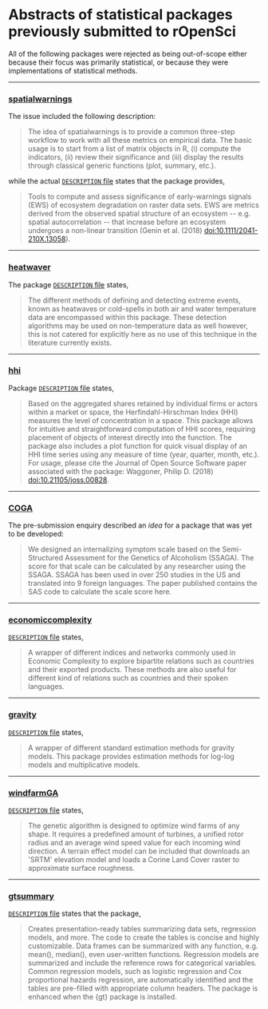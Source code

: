 
# Abstracts of statistical packages previously submitted to rOpenSci

All of the following packages were rejected as being out-of-scope either
because their focus was primarily statistical, or because they were
implementations of statistical methods.

-----

### [spatialwarnings](https://github.com/ropensci/software-review/issues/197)

The issue included the following description:

> The idea of spatialwarnings is to provide a common three-step workflow to
work with all these metrics on empirical data. The basic usage is to start from
a list of matrix objects in R, (i) compute the indicators, (ii) review their
significance and (iii) display the results through classical generic functions
(plot, summary, etc.). 

while the actual [`DESCRIPTION`
file](https://github.com/spatial-ews/spatialwarnings/blob/master/DESCRIPTION)
states that the package provides,

> Tools to compute and assess significance of early-warnings signals (EWS) of
ecosystem degradation on raster data sets. EWS are metrics derived from the
observed spatial structure of an ecosystem -- e.g. spatial autocorrelation --
that increase before an ecosystem undergoes a non-linear transition (Genin et
al. (2018) <doi:10.1111/2041-210X.13058>).

-----

### [heatwaver](https://github.com/ropensci/software-review/issues/219)

The package [`DESCRIPTION`
file](https://github.com/robwschlegel/heatwaveR/blob/master/DESCRIPTION)
states,

> The different methods of defining and detecting extreme events, known as heatwaves or cold-spells in both air and water temperature data are encompassed within this package. These detection algorithms may be used on non-temperature data as well however, this is not catered for explicitly here as no use of this technique in the literature currently exists.

-----

### [hhi](https://github.com/ropensci/software-review/issues/275)

Package [`DESCRIPTION` file](https://github.com/pdwaggoner/hhi) states,

> Based on the aggregated shares retained by individual firms or actors within
a market or space, the Herfindahl-Hirschman Index (HHI) measures the level of
concentration in a space. This package allows for intuitive and straightforward
computation of HHI scores, requiring placement of objects of interest directly
into the function. The package also includes a plot function for quick visual
display of an HHI time series using any measure of time (year, quarter, month,
etc.). For usage, please cite the Journal of Open Source Software paper
associated with the package: Waggoner, Philip D. (2018)
<doi:10.21105/joss.00828>.

----

### [COGA](https://github.com/ropensci/software-review/issues/304)

The pre-submission enquiry described an *idea* for a package that was yet to be
developed:

> We designed an internalizing symptom scale based on the Semi-Structured
Assessment for the Genetics of Alcoholism (SSAGA). The score for that scale can
be calculated by any researcher using the SSAGA. SSAGA has been used in over
250 studies in the US and translated into 9 foreign languages. The paper
published contains the SAS code to calculate the scale score here.

----

### [economiccomplexity](https://github.com/ropensci/software-review/issues/312)

[`DESCRIPTION`
file](https://github.com/pachamaltese/economiccomplexity/blob/master/DESCRIPTION)
states,

> A wrapper of different indices and networks commonly used in Economic Complexity
  to explore bipartite relations such as countries and their exported products. These methods
    are also useful for different kind of relations such as countries and their spoken languages.

-----

### [gravity](https://github.com/ropensci/software-review/issues/313)

[`DESCRIPTION`
file](https://github.com/pachamaltese/gravity/blob/master/DESCRIPTION) states,

> A wrapper of different standard estimation methods for gravity models. This
package provides estimation methods for log-log models and multiplicative
models.

-----

### [windfarmGA](https://github.com/ropensci/software-review/issues/331)

[`DESCRIPTION`
file](https://github.com/YsoSirius/windfarmGA/blob/master/DESCRIPTION) states,

> The genetic algorithm is designed to optimize wind farms of any shape. It
requires a predefined amount of turbines, a unified rotor radius and an average
wind speed value for each incoming wind direction. A terrain effect model can
be included that downloads an 'SRTM' elevation model and loads a Corine Land
Cover raster to approximate surface roughness.

-----

### [gtsummary](https://github.com/ropensci/software-review/issues/334)

[`DESCRIPTION`
file](https://github.com/ddsjoberg/gtsummary/blob/master/DESCRIPTION) states
that the package,

> Creates presentation-ready tables summarizing data sets, regression models,
and more. The code to create the tables is concise and highly customizable.
Data frames can be summarized with any function, e.g. mean(), median(), even
user-written functions. Regression models are summarized and include the
reference rows for categorical variables. Common regression models, such as
logistic regression and Cox proportional hazards regression, are automatically
identified and the tables are pre-filled with appropriate column headers. The
package is enhanced when the {gt} package is installed.

